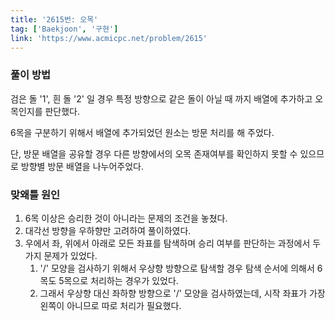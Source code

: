 ```yaml
---
title: '2615번: 오목'
tag: ['Baekjoon', '구현']
link: 'https://www.acmicpc.net/problem/2615'
---
```


### 풀이 방법

검은 돌 '1', 흰 돌 '2' 일 경우 특정 방향으로 같은 돌이 아닐 때 까지 배열에 추가하고 오목인지를 판단했다.

6목을 구분하기 위해서 배열에 추가되었던 원소는 방문 처리를 해 주었다.

단, 방문 배열을 공유할 경우 다른 방향에서의 오목 존재여부를 확인하지 못할 수 있으므로 방향별 방문 배열을 나누어주었다.

### 맞왜틀 원인

1. 6목 이상은 승리한 것이 아니라는 문제의 조건을 놓쳤다.
2. 대각선 방향을 우하향만 고려하여 풀이하였다.
3. 우에서 좌, 위에서 아래로 모든 좌표를 탐색하며 승리 여부를 판단하는 과정에서 두 가지 문제가 있었다.
    1. '/' 모양을 검사하기 위해서 우상향 방향으로 탐색할 경우 탐색 순서에 의해서 6목도 5목으로 처리하는 경우가 있었다.
    2. 그래서 우상향 대신 좌하향 방향으로 '/' 모양을 검사하였는데, 시작 좌표가 가장 왼쪽이 아니므로 따로 처리가 필요했다.